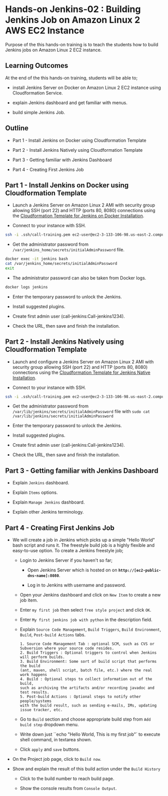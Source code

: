 # Hands-on Jenkins-02 : Building Jenkins Job on Amazon Linux 2 AWS EC2 Instance

Purpose of the this hands-on training is to teach the students how to build Jenkins jobs on Amazon Linux 2 EC2 instance.

## Learning Outcomes

At the end of the this hands-on training, students will be able to;

- install Jenkins Server on Docker on Amazon Linux 2 EC2 instance using Cloudformation Service.

- explain Jenkins dashboard and get familiar with menus.

- build simple Jenkins Job.

## Outline

- Part 1 - Install Jenkins on Docker using Cloudformation Template

- Part 2 - Install Jenkins Natively using Cloudformation Template

- Part 3 - Getting familiar with Jenkins Dashboard

- Part 4 - Creating First Jenkins Job

## Part 1 - Install Jenkins on Docker using Cloudformation Template

- Launch a Jenkins Server on Amazon Linux 2 AMI with security group allowing SSH (port 22) and HTTP (ports 80, 8080) connections using the [Cloudformation Template for Jenkins on Docker Installation](./jenkins-on-docker-cfn-template.yml).

- Connect to your instance with SSH.

```bash
ssh -i .ssh/call-training.pem ec2-user@ec2-3-133-106-98.us-east-2.compute.amazonaws.com
```

- Get the administrator password from `/var/jenkins_home/secrets/initialAdminPassword` file.

```bash
docker exec -it jenkins bash
cat /var/jenkins_home/secrets/initialAdminPassword
exit
```

- The administrator password can also be taken from Docker logs.

```bash
docker logs jenkins
```

- Enter the temporary password to unlock the Jenkins.

- Install suggested plugins.

- Create first admin user (call-jenkins:Call-jenkins1234).

- Check the URL, then save and finish the installation.

## Part 2 - Install Jenkins Natively using Cloudformation Template

- Launch and configure a Jenkins Server on Amazon Linux 2 AMI with security group allowing SSH (port 22) and HTTP (ports 80, 8080) connections using the [Cloudformation Template for Jenkins Native Installation](./jenkins-native-install-cfn-template.yml).

- Connect to your instance with SSH.

```bash
ssh -i .ssh/call-training.pem ec2-user@ec2-3-133-106-98.us-east-2.compute.amazonaws.com
```

- Get the administrator password from `/var/lib/jenkins/secrets/initialAdminPassword` file with `sudo cat /var/lib/jenkins/secrets/initialAdminPassword`

- Enter the temporary password to unlock the Jenkins.

- Install suggested plugins.

- Create first admin user (call-jenkins:Call-jenkins1234).

- Check the URL, then save and finish the installation.
## Part 3 - Getting familiar with Jenkins Dashboard

- Explain `Jenkins` dashboard.

- Explain `Items` options.

- Explain `Manage Jenkins` dashboard.

- Explain other Jenkins terminology.

## Part 4 - Creating First Jenkins Job

- We will create a job in Jenkins which picks up a simple "Hello World" bash script and runs it. The freestyle build job is a highly flexible and easy-to-use option. To create a Jenkins freestyle job;

  - Login to Jenkins Server if you haven't so far;

    - Open Jenkins Server which is hosted on on **`http://[ec2-public-dns-name]:8080`**.

    - Log in to Jenkins with username and password.

  - Open your Jenkins dashboard and click on `New Item` to create a new job item.

  - Enter `my first job` then select `free style project` and click `OK`.

  - Enter `My first jenkins job with python` in the description field.

  - Explain `Source Code Management`, `Build Triggers`,  `Build Environment`, `Build`, `Post-build Actions` tabs.

    ```text
    1. Source Code Management Tab : optional SCM, such as CVS or Subversion where your source code resides.
    2. Build Triggers : Optional triggers to control when Jenkins will perform builds.
    3. Build Environment: Some sort of build script that performs the build 
    (ant, maven, shell script, batch file, etc.) where the real work happens
    4. Build : Optional steps to collect information out of the build, 
    such as archiving the artifacts and/or recording javadoc and test results.
    5. Post-build Actions : Optional steps to notify other people/systems 
    with the build result, such as sending e-mails, IMs, updating issue tracker, etc.
    ```

  - Go to `Build` section and choose appropriate build step from `Add build step` dropdown menu.

  - Write down just ``echo "Hello World, This is my first job"` to execute shell command, in textarea shown.

  - Click `apply` and `save`  buttons.

- On the Project job page, click to `Build now`.

- Show and explain the result of this build action under the `Build History`

  - Click to the build number to reach build page.

  - Show the console results from `Console Output`.




